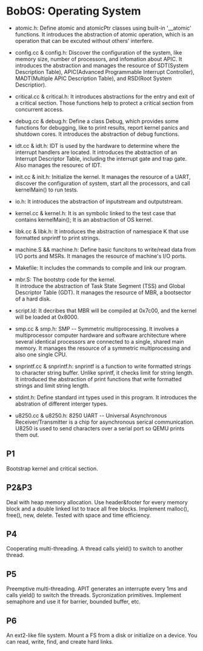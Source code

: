 # BobOS: Operating System

- atomic.h:
    Define atomic and atomicPtr classes using built-in '__atomic' functions. 
    It introduces the abstraction of atomic operation, which is an operation that can be excuted without others' interfere.

- config.cc & config.h:
    Discover the configuration of the system, like memory size, number of processors, and infomation about APIC.
    It introduces the abstraction and manages the resource of SDT(System Description Table), APIC(Advanced Programmable Interrupt Controller), 
    MADT(Multiple APIC Description Table), and RSD(Root System Descriptior).

- critical.cc & critical.h:
    It introduces abstractions for the entry and exit of a critical section. Those functions help to protect a critical section from concurrent access.

- debug.cc & debug.h:
    Define a class Debug, which provides some functions for debugging, like to print results, report kernel panics and shutdown cores.
    It introduces the abstraction of debug functions.

- idt.cc & idt.h:
    IDT is used by the hardware to determine where the interrupt handlers are located.
    It introduces the abstraction of an Interrupt Descriptor Table, including the interrupt gate and trap gate. Also manages the resourec of IDT.

- init.cc & init.h: 
    Initialize the kernel.
    It manages the resource of a UART, discover the configuration of system, start all the processors, and call kernelMain() to run tests.

- io.h:
    It introduces the abstraction of inputstream and outputstream.

- kernel.cc & kernel.h:
    It is an symbolic linked to the test case that contains kernelMain();
    It is an abstraction of OS kernel.

- libk.cc & libk.h:
    It introduces the abstraction of namespace K that use formatted snprintf to print strings.

- machine.S && machine.h:
    Define basic funcitons to write/read data from I/O ports and MSRs.
    It manages the resource of machine's I/O ports.

- Makefile:
    It includes the commands to compile and link our program.

- mbr.S:
    The bootstrp code for the kernel.  
    It introduce the abstraction of Task State Segment (TSS) and Global Descriptor Table (GDT).
    It manages the resource of MBR, a bootsector of a hard disk.

- script.ld:
    It decribes that MBR will be compiled at 0x7c00, and the kernel will be loaded at 0x8000.

- smp.cc & smp.h:
    SMP -- Symmetric multiprocessing. 
    It involves a multiprocessor computer hardware and software architecture where several identical processors are connected to a single, shared main memory.
    It manages the resource of a symmetric multiprocessing and also one single CPU.

- snprintf.cc & snprintf.h:
    snprintf is a function to write formatted strings to character string buffer. Unlike sprintf, it checks limit for string length.
    It introduced the abstraction of print functions that write formatted strings and limit string length.

- stdint.h:
    Define standard int types used in this program.
    It introduces the abstration of different interger types.

- u8250.cc & u8250.h: 
    8250 UART -- Universal Asynchronous Receiver/Transmitter is a chip for asynchronous serical communication. U8250 is used to send characters over a serial port so QEMU prints them out.


## P1
Bootstrap kernel and critical section. 

## P2&P3
Deal with heap memory allocation. Use header&footer for every memory block and a double linked list to trace all free blocks.
Implement malloc(), free(), new, delete. Tested with space and time efficiency.

## P4
Cooperating multi-threading. A thread calls yield() to switch to another thread.

## P5
Preemptive multi-threading. APIT generates an interrupte every 1ms and calls yield() to switch the threads.
Sycronization primitives. Implement semaphore and use it for barrier, bounded buffer, etc.

## P6
An ext2-like file system. Mount a FS from a disk or initialize on a device. You can read, write, find, and create hard links.